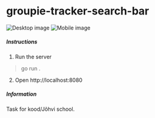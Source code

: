 # groupie-tracker-search-bar

![Desktop image](https://i.ibb.co/xzRjHyF/desktop.jpg)
![Mobile image](https://i.ibb.co/2vVrXS9/mobile.jpg)

##### Instructions
1. Run the server
> go run .
2. Open http://localhost:8080

##### Information
Task for kood/Jõhvi school.